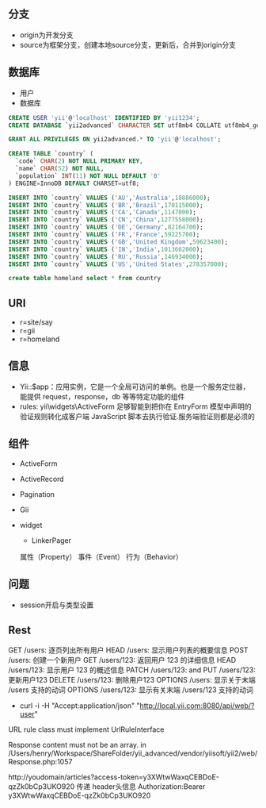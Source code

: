 ## 分支

* origin为开发分支
* source为框架分支，创建本地source分支，更新后，合并到origin分支

## 数据库

* 用户
* 数据库

```sql
CREATE USER 'yii'@'localhost' IDENTIFIED BY 'yii1234';
CREATE DATABASE `yii2advanced` CHARACTER SET utf8mb4 COLLATE utf8mb4_general_ci

GRANT ALL PRIVILEGES ON yii2advanced.* TO 'yii'@'localhost';

CREATE TABLE `country` (
  `code` CHAR(2) NOT NULL PRIMARY KEY,
  `name` CHAR(52) NOT NULL,
  `population` INT(11) NOT NULL DEFAULT '0'
) ENGINE=InnoDB DEFAULT CHARSET=utf8;

INSERT INTO `country` VALUES ('AU','Australia',18886000);
INSERT INTO `country` VALUES ('BR','Brazil',170115000);
INSERT INTO `country` VALUES ('CA','Canada',1147000);
INSERT INTO `country` VALUES ('CN','China',1277558000);
INSERT INTO `country` VALUES ('DE','Germany',82164700);
INSERT INTO `country` VALUES ('FR','France',59225700);
INSERT INTO `country` VALUES ('GB','United Kingdom',59623400);
INSERT INTO `country` VALUES ('IN','India',1013662000);
INSERT INTO `country` VALUES ('RU','Russia',146934000);
INSERT INTO `country` VALUES ('US','United States',278357000);

create table homeland select * from country
```

## URI

* r=site/say
* r=gii
* r=homeland


## 信息

* Yii::$app：应用实例，它是一个全局可访问的单例。也是一个服务定位器， 能提供 request，response，db 等等特定功能的组件
* rules: yii\widgets\ActiveForm 足够智能到把你在 EntryForm 模型中声明的验证规则转化成客户端 JavaScript 脚本去执行验证.服务端验证则都是必须的

## 组件

* ActiveForm
* ActiveRecord
* Pagination
* Gii
* widget
    - LinkerPager



    属性（Property）
    事件（Event）
    行为（Behavior）

## 问题

* session开启与类型设置


## Rest

GET /users: 逐页列出所有用户
HEAD /users: 显示用户列表的概要信息
POST /users: 创建一个新用户
GET /users/123: 返回用户 123 的详细信息
HEAD /users/123: 显示用户 123 的概述信息
PATCH /users/123: and PUT /users/123: 更新用户123
DELETE /users/123: 删除用户123
OPTIONS /users: 显示关于末端 /users 支持的动词
OPTIONS /users/123: 显示有关末端 /users/123 支持的动词

* curl -i -H "Accept:application/json" "http://local.yii.com:8080/api/web/?user"

URL rule class must implement UrlRuleInterface

 Response content must not be an array. in /Users/henry/Workspace/ShareFolder/yii_advanced/vendor/yiisoft/yii2/web/Response.php:1057

http://youdomain/articles?access-token=y3XWtwWaxqCEBDoE-qzZk0bCp3UKO920
传递 header头信息
Authorization:Bearer y3XWtwWaxqCEBDoE-qzZk0bCp3UKO920